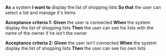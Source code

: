 **As** a system
**I want to** display the list of shopping lists
**So that** the user can select a list and manage it's items

**Acceptance criteria 1:** 
**Given** the user is connected
**When** the system display the list of shopping lists
**Then** the user can see his lists with the name of the owner if he isn't the owner

**Acceptance criteria 2:** 
**Given** the user isn't connected
**When** the system display the list of shopping lists
**Then** the user can see his own lists